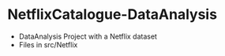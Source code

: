 # NetflixCatalogue-DataAnalysis
- DataAnalysis Project with a Netflix dataset
- Files in src/Netflix
